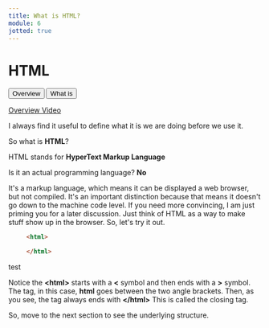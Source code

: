 ```yaml
---
title: What is HTML?
module: 6
jotted: true
---
```


# HTML

<div class="tab">
  <button class="tablinks active" onclick="openTab(event, 'Overview')">Overview</button>
   <button class="tablinks" onclick="openTab(event, 'What')">What is</button>
    
</div>

<!-- Tab content -->
<div id="Overview" class="tabcontent" style="display:block">
<!-- video -->
<p><a href="//www.youtube.com/embed/LOtPdX1t2ro" data-lity>Overview Video</a></p>

<p>I always find it useful to define what it is we are doing before we use it.</p>
</div>
<div id="What" class="tabcontent">

<p>So what is <b>HTML</b>?</p>

<p>HTML stands for <b>HyperText Markup Language</b></p>

<p>Is it an actual programming language?  <b>No</b></p>

<p>It's a markup language, which means it can be displayed a web browser, but not compiled. It's an important distinction because that means it doesn't go down to the machine code level. If you need more convincing, I am just priming you for a later discussion.  Just think of HTML as a way to make stuff show up in the browser.  So, let's try it out.</p>

<div class="tabhtml" markdown="1">

```html
     <html>

     </html>
```

</div>

test
<p>Notice the <b>&lt;html&gt;</b> starts with a <b>&lt;</b> symbol and then ends with a <b>&gt;</b> symbol.  The tag, in this case, <b>html</b> goes between the two angle brackets.  Then, as you see, the tag always ends with <b>&lt;/html&gt;</b>  This is called the closing tag.</p>

<p>So, move to the next section to see the underlying structure.</p>
